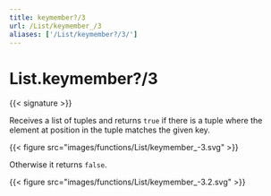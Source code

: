 ```yaml
---
title: keymember?/3
url: /List/keymember_/3
aliases: ['/List/keymember?/3/']
---
```


# List.keymember?/3

{{< signature >}}

Receives a list of tuples and returns `true` if there is a tuple where the element at position in the tuple matches the given key.

{{< figure src="images/functions/List/keymember_-3.svg" >}}

Otherwise it returns `false`.

{{< figure src="images/functions/List/keymember_-3.2.svg" >}}
